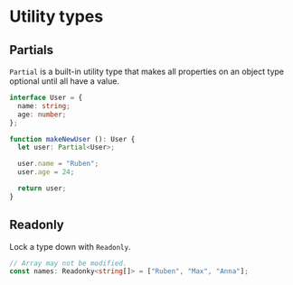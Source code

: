# Utility types

## Partials

`Partial` is a built-in utility type that makes all properties on an object type optional until all have a value.

```ts
interface User = {
  name: string;
  age: number;
};

function makeNewUser (): User {
  let user: Partial<User>;

  user.name = "Ruben";
  user.age = 24;

  return user;
}
```

## Readonly

Lock a type down with `Readonly`.

```ts
// Array may not be modified.
const names: Readonky<string[]> = ["Ruben", "Max", "Anna"];
```
